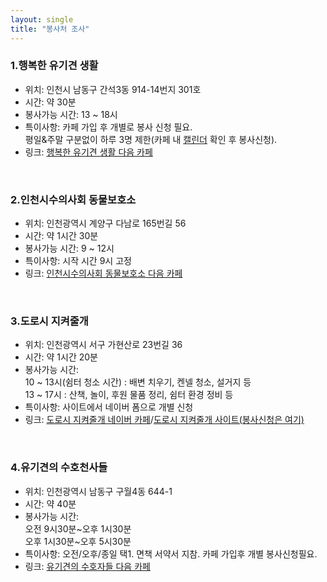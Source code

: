 ```yaml
---
layout: single
title: "봉사처 조사"
---  
```




### 1.행복한 유기견 생활

* 위치: 인천시 남동구 간석3동 914-14번지 301호
* 시간: 약 30분
* 봉사가능 시간: 13 ~ 18시
* 특이사항: 카페 가입 후 개별로 봉사 신청 필요.<br>
  평일&주말 구분없이 하루 3명 제한(카페 내 [캘린더](https://calendar.google.com/calendar/u/0/embed?src=inca.happydog.official@gmail.com&ctz=Asia/Seoul) 확인 후 봉사신청).<br>
* 링크: [행복한 유기견 생활 다음 카페](https://cafe.daum.net/ccchappydog)
<br>

   

### 2.인천시수의사회 동물보호소

* 위치: 인천광역시 계양구 다남로 165번길 56<br>
* 시간: 약 1시간 30분<br>
* 봉사가능 시간: 9 ~ 12시<br>
* 특이사항: 시작 시간 9시 고정<br>
* 링크: [인천시수의사회 동물보호소 다음 카페](https://cafe.daum.net/inchunanimal)<br>
<br>  
         
### 3.도로시 지켜줄개

* 위치: 인천광역시 서구 가현산로 23번길 36
* 시간: 약 1시간 20분
* 봉사가능 시간: <br>
  10 ~ 13시(쉼터 청소 시간) : 배변 치우기, 켄넬 청소, 설거지 등<br>
  13 ~ 17시 : 산책, 놀이, 후원 물품 정리, 쉼터 환경 정비 등
* 특이사항: 사이트에서 네이버 폼으로 개별 신청
* 링크: [도로시 지켜줄개 네이버 카페](https://cafe.naver.com/dorothy486?iframe_url=/MyCafeIntro.nhn%3Fclubid=29503247)/[도로시 지켜줄개 사이트(봉사신청은 여기)](https://dorothyrescue.org/)  
<br>


### 4.유기견의 수호천사들

* 위치: 인천광역시 남동구 구월4동 644-1
* 시간: 약 40분
* 봉사가능 시간: <br>
  오전 9시30분~오후 1시30분 <br>
  오후 1시30분~오후 5시30분
* 특이사항: 오전/오후/종일 택1. 면책 서약서 지참. 카페 가입후 개별 봉사신청필요.
* 링크: [유기견의 수호자들 다음 카페](https://cafe.daum.net/jesushappydog)

